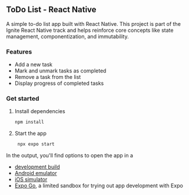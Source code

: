 ## ToDo List - React Native

A simple to-do list app built with React Native. This project is part of the Ignite React Native track and helps reinforce core concepts like state management, componentization, and immutability.

### Features
- Add a new task
- Mark and unmark tasks as completed
- Remove a task from the list
- Display progress of completed tasks

### Get started

1. Install dependencies

   ```bash
   npm install
   ```

2. Start the app

   ```bash
    npx expo start
   ```

In the output, you'll find options to open the app in a

- [development build](https://docs.expo.dev/develop/development-builds/introduction/)
- [Android emulator](https://docs.expo.dev/workflow/android-studio-emulator/)
- [iOS simulator](https://docs.expo.dev/workflow/ios-simulator/)
- [Expo Go](https://expo.dev/go), a limited sandbox for trying out app development with Expo
